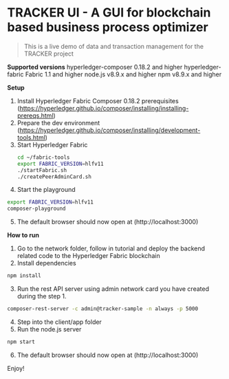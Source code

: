 # TRACKER UI - A GUI for blockchain based business process optimizer

> This is a live demo of data and transaction management for the TRACKER project

**Supported versions**
hyperledger-composer 0.18.2 and higher
hyperledger-fabric Fabric 1.1 and higher
node.js v8.9.x and higher
npm v8.9.x and higher

**Setup**
1. Install Hyperledger Fabric Composer 0.18.2 prerequisites (https://hyperledger.github.io/composer/installing/installing-prereqs.html)
2. Prepare the dev environment (https://hyperledger.github.io/composer/installing/development-tools.html)
3. Start Hyperledger Fabric
    ```bash
    cd ~/fabric-tools
    export FABRIC_VERSION=hlfv11
    ./startFabric.sh
    ./createPeerAdminCard.sh
    ```
4. Start the playground
```bash
export FABRIC_VERSION=hlfv11
composer-playground
```
5. The default browser should now open at (http://localhost:3000)


**How to run**
1. Go to the network folder, follow in tutorial and deploy the backend related code to the Hyperledger Fabric blockchain
2. Install dependencies
```bash
npm install
```
3. Run the rest API server using admin network card you have created during the step 1.
```bash
composer-rest-server -c admin@tracker-sample -n always -p 5000
```
4. Step into the client/app folder
5. Run the node.js server
```bash
npm start
```
6. The default browser should now open at (http://localhost:3000)

Enjoy!
